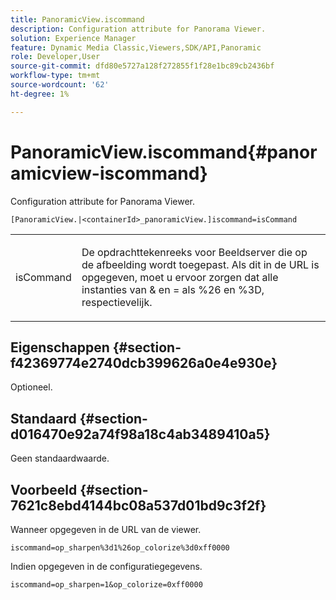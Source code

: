 ```yaml
---
title: PanoramicView.iscommand
description: Configuration attribute for Panorama Viewer.
solution: Experience Manager
feature: Dynamic Media Classic,Viewers,SDK/API,Panoramic
role: Developer,User
source-git-commit: dfd80e5727a128f272855f1f28e1bc89cb2436bf
workflow-type: tm+mt
source-wordcount: '62'
ht-degree: 1%

---
```


# PanoramicView.iscommand{#panoramicview-iscommand}

Configuration attribute for Panorama Viewer.

` [PanoramicView.|<containerId>_panoramicView.]iscommand=isCommand `

<table id="table_43A84C1044574A6FAB8CE67D71AAD5EC"> 
 <tbody> 
  <tr> 
   <td colname="col1"> <p> <span class="codeph"> <span class="varname"> isCommand</span> </span> </p> </td> 
   <td colname="col2"> <p> De opdrachttekenreeks voor Beeldserver die op de afbeelding wordt toegepast.  Als dit in de URL is opgegeven, moet u ervoor zorgen dat alle instanties van <span class="codeph"> &amp;</span> en <span class="codeph"> =</span> als <span class="codeph"> %26</span> en <span class="codeph"> %3D</span>, respectievelijk. </p> </td> 
  </tr> 
 </tbody> 
</table>


## Eigenschappen {#section-f42369774e2740dcb399626a0e4e930e}

Optioneel.

## Standaard {#section-d016470e92a74f98a18c4ab3489410a5}

Geen standaardwaarde.

## Voorbeeld {#section-7621c8ebd4144bc08a537d01bd9c3f2f}

Wanneer opgegeven in de URL van de viewer.

```
iscommand=op_sharpen%3d1%26op_colorize%3d0xff0000
```

Indien opgegeven in de configuratiegegevens.

```
iscommand=op_sharpen=1&op_colorize=0xff0000
```
